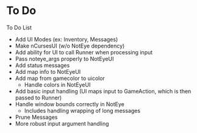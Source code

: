 To Do
======
To Do List

* Add UI Modes (ex: Inventory, Messages)
* Make nCursesUI (w/o NotEye dependency)
* Add ability for UI to call Runner when processing input
* Pass noteye_args properly to NotEyeUI
* Add status messages
* Add map info to NotEyeUI
* Add map from gamecolor to uicolor
	* Handle colors in NotEyeUI
* Add basic input handling (UI maps input to GameAction, which is then passed to Runner)
* Handle window bounds correctly in NotEye
	* Includes handling wrapping of long messages
* Prune Messages
* More robust input argument handling
